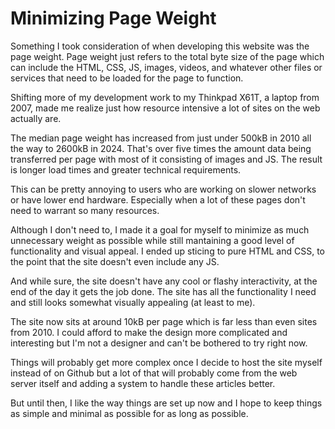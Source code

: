 # Minimizing Page Weight

Something I took consideration of when developing this website was
the page weight. Page weight just refers to the total byte size of the page
which can include the HTML, CSS, JS, images, videos, and whatever other
files or services that need to be loaded for the page to function. 

Shifting more of my development work to my Thinkpad X61T, a laptop from 2007,
made me realize just how resource intensive a lot of sites on the web
actually are.

The median page weight has increased from just under 500kB in 2010 all the
way to 2600kB in 2024. That's over five times the amount data being
transferred per page with most of it consisting of images and JS. The result
is longer load times and greater technical requirements.

This can be pretty annoying to users who are working on slower networks or have
lower end hardware. Especially when a lot of these pages don't need to warrant
so many resources.

Although I don't need to, I made it a goal for myself to minimize as much
unnecessary weight as possible while still mantaining a good level of
functionality and visual appeal. I ended up sticing to pure HTML and CSS,
to the point that the site doesn't even include any JS.

And while sure, the site doesn't have any cool or flashy interactivity, at
the end of the day it gets the job done. The site has all the functionality I
need and still looks somewhat visually appealing (at least to me).

The site now sits at around 10kB per page which is far less than even
sites from 2010. I could afford to make the design more complicated and
interesting but I'm not a designer and can't be bothered to try right now.

Things will probably get more complex once I decide to host the site myself
instead of on Github but a lot of that will probably come from the web
server itself and adding a system to handle these articles better.

But until then, I like the way things are set up now and I hope to keep things
as simple and minimal as possible for as long as possible.
